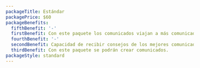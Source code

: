 ```yaml
---
packageTitle: Estándar
packagePrice: $60
packageBenefits:
  fifthBenefit: '-'
  firstBenefit: Con este paquete los comunicados viajan a más comunicadores.
  fourthBenefit: '-'
  secondBenefit: Capacidad de recibir consejos de los mejores comunicadores.
  thirdBenefit: Con este paquete se podrán crear comunicados.
packageStyle: standard
---
```


